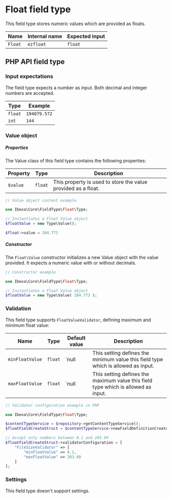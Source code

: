# Float field type

This field type stores numeric values which are provided as floats.

| Name    | Internal name | Expected input |
|---------|---------------|----------------|
| `Float` | `ezfloat`     | `float`        |

## PHP API field type 

### Input expectations

The field type expects a number as input. Both decimal and integer numbers are accepted.

|Type|Example|
|------|------|
|`float`|`194079.572`|
|`int`|`144`|

### Value object

##### Properties

The Value class of this field type contains the following properties:

| Property | Type    | Description|
|----------|---------|------------|
| `$value` | `float` | This property is used to store the value provided as a float. |

``` php
// Value object content example

use Ibexa\Core\FieldType\Float\Type;

// Instantiates a Float Value object
$floatValue = new Type\Value();

$float->value = 284.773
```

##### Constructor

The `Float\Value` constructor initializes a new Value object with the value provided. It expects a numeric value with or without decimals.

``` php
// Constructor example

use Ibexa\Core\FieldType\Float\Type;

// Instantiates a Float Value object
$floatValue = new Type\Value( 284.773 );
```

### Validation

This field type supports `FloatValueValidator`, defining maximum and minimum float value:

|Name|Type|Default value|Description|
|------|------|------|------|
|`minFloatValue`|`float`|`null|This setting defines the minimum value this field type which is allowed as input.|
|`maxFloatValue`|`float`|`null|This setting defines the maximum value this field type which is allowed as input.|

``` php
// Validator configuration example in PHP

use Ibexa\Core\FieldType\Float\Type;

$contentTypeService = $repository->getContentTypeService();
$floatFieldCreateStruct = $contentTypeService->newFieldDefinitionCreateStruct( "float", "ezfloat" );

// Accept only numbers between 0.1 and 203.99
$floatFieldCreateStruct->validatorConfiguration = [
    "FileSizeValidator" => [
        "minFloatValue" => 0.1,
        "maxFloatValue" => 203.99
    ]
];
```

### Settings

This field type doesn't support settings.
